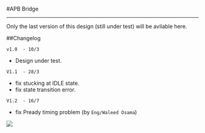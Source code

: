 #APB Bridge
*************************************************************************************************
Only the last version of this design (still under test) will be avilable here.


##Changelog

```v1.0  - 10/3```
* Design under test.

```V1.1  - 28/3```
* fix stucking at IDLE state.
* fix state transition error.

```V1.2  - 16/7```
* fix Pready timing problem (by ```Eng/Waleed Osama```)

<img src="./APB inetrconnect.png">

